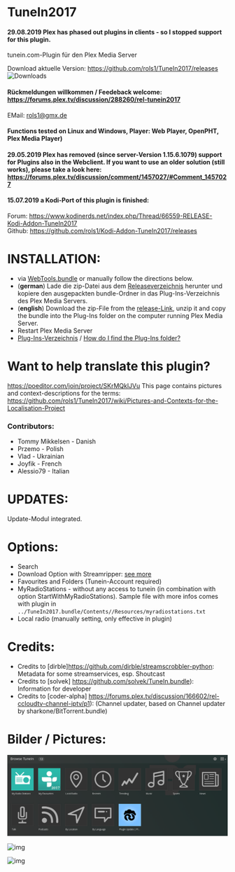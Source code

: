 TuneIn2017
==================

#### 29.08.2019 Plex has phased out plugins in clients - so I stopped  support for this plugin.

tunein.com-Plugin für den Plex Media Server

Download aktuelle Version: https://github.com/rols1/TuneIn2017/releases
![Downloads](https://img.shields.io/github/downloads/rols1/TuneIn2017/total.svg "Downloads")


#### Rückmeldungen willkommen / Feedeback welcome: https://forums.plex.tv/discussion/288260/rel-tunein2017
EMail: rols1@gmx.de 
  
#### Functions tested on Linux and Windows, Player: Web Player, OpenPHT, Plex Media Player)

#### 29.05.2019 Plex has removed (since server-Version 1.15.6.1079) support for Plugins also in the Webclient. If you want to use an older solution (still works), please take a look here: https://forums.plex.tv/discussion/comment/1457027/#Comment_1457027

#### 15.07.2019 a Kodi-Port of this plugin is finished:
Forum: https://www.kodinerds.net/index.php/Thread/66559-RELEASE-Kodi-Addon-TuneIn2017<br>
Github: https://github.com/rols1/Kodi-Addon-TuneIn2017/releases


INSTALLATION:
===================  
* via [WebTools.bundle](https://github.com/dagalufh/WebTools.bundle) or manually follow the directions below.
* (**german**) Lade die zip-Datei aus dem [Releaseverzeichnis](https://github.com/rols1/TuneIn2017/releases) herunter und kopiere den ausgepackten bundle-Ordner in das Plug-Ins-Verzeichnis des Plex Media Servers.
* (**english**) Download the zip-File from the [release-Link](https://github.com/rols1/TuneIn2017/releases), unzip it and copy the bundle into the Plug-Ins folder on the computer running Plex Media Server.
* Restart Plex Media Server
* [Plug-Ins-Verzeichnis](https://support.plex.tv/hc/en-us/articles/201106098) / [How do I find the Plug-Ins folder?](https://support.plex.tv/hc/en-us/articles/201106098)

Want to help translate this plugin?
===================  
https://poeditor.com/join/project/SKrMQklJVu
This page contains pictures and context-descriptions for the terms:
https://github.com/rols1/TuneIn2017/wiki/Pictures-and-Contexts-for-the-Localisation-Project

### Contributors:
* Tommy Mikkelsen - Danish
* Przemo - Polish
* Vlad - Ukrainian
* Joyfik - French
* Alessio79 - Italian

UPDATES:
===================  
Update-Modul integrated.

Options:
===================  
* Search
* Download Option with Streamripper: [see more](https://github.com/rols1/TuneIn2017/wiki/Download-Option-with-Streamripper) 
* Favourites and Folders (Tunein-Account required)
* MyRadioStations - without any access to tunein (in combination with option StartWithMyRadioStations). Sample file with more infos comes with plugin in ```../TuneIn2017.bundle/Contents//Resources/myradiostations.txt```
* Local radio (manually setting, only effective in plugin)

Credits:
===================  
- Credits to [dirble]https://github.com/dirble/streamscrobbler-python: Metadata for some streamservices, esp. Shoutcast
- Credits to [solvek] https://github.com/solvek/TuneIn.bundle): Information for developer
- Credits to [coder-alpha] https://forums.plex.tv/discussion/166602/rel-ccloudtv-channel-iptv/p1): (Channel updater, based on Channel updater by sharkone/BitTorrent.bundle)

 
Bilder / Pictures:
===================  
![img](https://github.com/rols1/PluginPictures/blob/master/Misc/Menu.png?raw=true)

![img](https://us.v-cdn.net/6025034/uploads/editor/wr/9d299awck10x.png)

![img](https://us.v-cdn.net/6025034/uploads/editor/o3/mru0m2pe6lfn.png)


